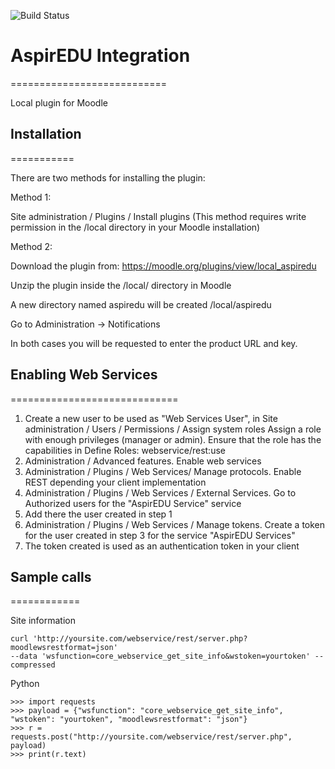 ![Build Status](https://github.com/aspiredu/moodle-local_aspiredu/actions/workflows/master.yml/badge.svg?branch=dev)

# AspirEDU Integration #
===========================

Local plugin for Moodle

## Installation ##
===========

There are two methods for installing the plugin:

Method 1:

Site administration / Plugins / Install plugins
(This method requires write permission in the /local directory in your Moodle installation)

Method 2:

Download the plugin from: https://moodle.org/plugins/view/local_aspiredu

Unzip the plugin inside the /local/ directory in Moodle

A new directory named aspiredu will be created /local/aspiredu

Go to Administration -> Notifications

In both cases you will be requested to enter the product URL and key.

## Enabling Web Services ##
=============================

1. Create a new user to be used as "Web Services User", in Site administration / Users / Permissions / Assign system
   roles
   Assign a role with enough privileges (manager or admin). Ensure that the role has the capabilities in Define Roles:
   webservice/rest:use
2. Administration / Advanced features. Enable web services
3. Administration / Plugins / Web Services/ Manage protocols. Enable REST depending your client implementation
4. Administration / Plugins / Web Services / External Services. Go to Authorized users for the "AspirEDU Service"
   service
5. Add there the user created in step 1
6. Administration / Plugins / Web Services / Manage tokens.
   Create a token for the user created in step 3 for the service "AspirEDU Services"
7. The token created is used as an authentication token in your client

## Sample calls ##
============

Site information

```
curl 'http://yoursite.com/webservice/rest/server.php?moodlewsrestformat=json'
--data 'wsfunction=core_webservice_get_site_info&wstoken=yourtoken' --compressed
```

Python

```
>>> import requests
>>> payload = {"wsfunction": "core_webservice_get_site_info", "wstoken": "yourtoken", "moodlewsrestformat": "json"}
>>> r = requests.post("http://yoursite.com/webservice/rest/server.php", payload)
>>> print(r.text)
```
